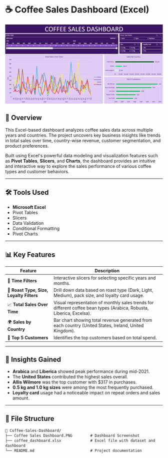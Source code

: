 # ☕ Coffee Sales Dashboard (Excel)

![Coffee Sales Dashboard](Coffee%20Sales%20Dashboard.PNG)

## 📌 Overview

This Excel-based dashboard analyzes coffee sales data across multiple years and countries. The project uncovers key business insights like trends in total sales over time, country-wise revenue, customer segmentation, and product preferences.

Built using Excel's powerful data modeling and visualization features such as **Pivot Tables**, **Slicers**, and **Charts**, the dashboard provides an intuitive and interactive way to explore the sales performance of various coffee types and customer behaviors.

---

## 🛠 Tools Used

- **Microsoft Excel**
- Pivot Tables
- Slicers
- Data Validation
- Conditional Formatting
- Pivot Charts

---

## 📊 Key Features

| Feature | Description |
|--------|-------------|
| 📅 **Time Filters** | Interactive slicers for selecting specific years and months. |
| 🫘 **Roast Type, Size, Loyalty Filters** | Drill down data based on roast type (Dark, Light, Medium), pack size, and loyalty card usage. |
| 📈 **Total Sales Over Time** | Visual representation of monthly sales trends for different coffee bean types (Arabica, Robusta, Liberica, Excelsa). |
| 🌍 **Sales by Country** | Bar chart showing total revenue generated from each country (United States, Ireland, United Kingdom). |
| 👥 **Top 5 Customers** | Identifies the top customers based on total spend. |

---

## 📌 Insights Gained

- **Arabica** and **Liberica** showed peak performance during mid-2021.
- The **United States** contributed the highest sales overall.
- **Allis Wilmore** was the top customer with $317 in purchases.
- **0.5 kg and 1.0 kg sizes** were among the most frequently purchased.
- **Loyalty card** usage had a noticeable impact on repeat orders and sales amount.

---

## 📁 File Structure

```plaintext
📂 Coffee-Sales-Dashboard/
├── Coffee Sales Dashboard.PNG        # Dashboard Screenshot
├── coffee_dashboard.xlsx             # Excel file with dataset and dashboard
└── README.md                         # Project documentation
